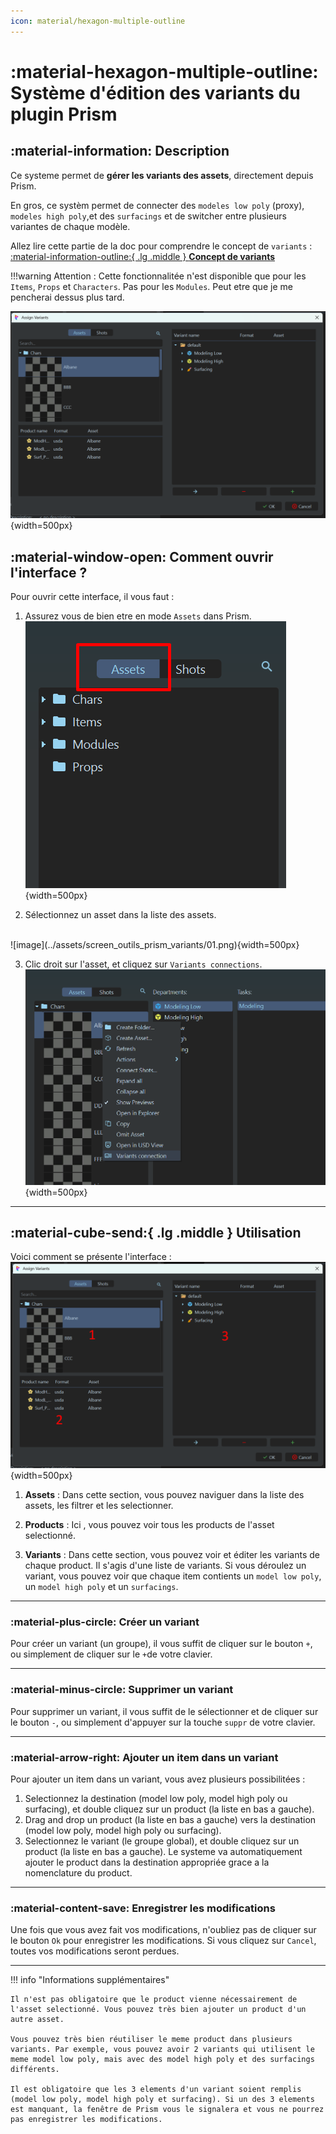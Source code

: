 ```yaml
---
icon: material/hexagon-multiple-outline
---
```


# :material-hexagon-multiple-outline: Système d'édition des variants du plugin Prism

## :material-information: Description

Ce systeme permet de **gérer les variants des assets**, directement depuis Prism.

En gros, ce systèm permet de connecter des `modeles low poly` (proxy), `modeles high poly`,et des `surfacings` et de switcher entre plusieurs variantes de chaque modèle.

Allez lire cette partie de la doc pour comprendre le concept de `variants` : [:material-information-outline:{ .lg .middle } **Concept de variants**](../../qanda/#quest-ce-quun-variant-en-usd)

!!!warning
    Attention : Cette fonctionnalitée n'est disponible que pour les `Items`, `Props` et `Characters`. Pas pour les `Modules`. Peut etre que je me pencherai dessus plus tard.

![image](../assets/screen_outils_prism_variants/04.png){width=500px}

## :material-window-open: Comment ouvrir l'interface ?

Pour ouvrir cette interface, il vous faut :

1. Assurez vous de bien etre en mode `Assets` dans Prism.<br>
![image](../assets/screen_outils_prism_variants/00.png){width=500px}

2. Sélectionnez un asset dans la liste des assets.
<br>
![image](../assets/screen_outils_prism_variants/01.png){width=500px}

3. Clic droit sur l'asset, et cliquez sur `Variants connections`.<br>
![image](../assets/screen_outils_prism_variants/02.png){width=500px}


------

## :material-cube-send:{ .lg .middle } Utilisation

Voici comment se présente l'interface :<br>
![image](../assets/screen_outils_prism_variants/05.png){width=500px}

1. **Assets** : Dans cette section, vous pouvez naviguer dans la liste des assets, les filtrer et les selectionner. 

2. **Products** : Ici , vous pouvez voir tous les products de l'asset selectionné. 

3. **Variants** : Dans cette section, vous pouvez voir et éditer les variants de chaque product.
Il s'agis d'une liste de variants. Si vous déroulez un variant, vous pouvez voir que chaque item contients un `model low poly`, un `model high poly` et un `surfacings`. 


------

### :material-plus-circle: Créer un variant    

Pour créer un variant (un groupe), il vous suffit de cliquer sur le bouton `+`, ou simplement de cliquer sur le `+`de votre clavier.

------

### :material-minus-circle: Supprimer un variant

Pour supprimer un variant, il vous suffit de le sélectionner et de cliquer sur le bouton `-`, ou simplement d'appuyer sur la touche `suppr` de votre clavier.

------

### :material-arrow-right: Ajouter un item dans un variant

Pour ajouter un item dans un variant, vous avez plusieurs possibilitées :

1. Selectionnez la destination (model low poly, model high poly ou surfacing), et double cliquez sur un product (la liste en bas a gauche).
2. Drag and drop un product (la liste en bas a gauche) vers la destination (model low poly, model high poly ou surfacing).
3. Selectionnez le variant (le groupe global), et double cliquez sur un product (la liste en bas a gauche). Le systeme va automatiquement ajouter le product dans la destination appropriée grace a la nomenclature du product.

------

###  :material-content-save: Enregistrer les modifications

Une fois que vous avez fait vos modifications, n'oubliez pas de cliquer sur le bouton `Ok` pour enregistrer les modifications. Si vous cliquez sur `Cancel`, toutes vos modifications seront perdues.



------

!!! info "Informations supplémentaires"

    Il n'est pas obligatoire que le product vienne nécessairement de l'asset selectionné. Vous pouvez très bien ajouter un product d'un autre asset.

    Vous pouvez très bien réutiliser le meme product dans plusieurs variants. Par exemple, vous pouvez avoir 2 variants qui utilisent le meme model low poly, mais avec des model high poly et des surfacings différents.

    Il est obligatoire que les 3 elements d'un variant soient remplis (model low poly, model high poly et surfacing). Si un des 3 elements est manquant, la fenêtre de Prism vous le signalera et vous ne pourrez pas enregistrer les modifications.
